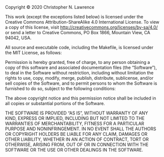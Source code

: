 Copyright © 2020 Christopher N. Lawrence

This work (except the exceptions listed below) is licensed under the Creative Commons Attribution-ShareAlike 4.0 International License.
To view a copy of this license, visit http://creativecommons.org/licenses/by-sa/4.0/
or send a letter to Creative Commons, PO Box 1866, Mountain View, CA 94042, USA.

All source and executable code, including the Makefile, is licensed under the MIT License, as follows:

Permission is hereby granted, free of charge, to any person
obtaining a copy of this software and associated documentation
files (the “Software”), to deal in the Software without
restriction, including without limitation the rights to use,
copy, modify, merge, publish, distribute, sublicense, and/or sell
copies of the Software, and to permit persons to whom the
Software is furnished to do so, subject to the following
conditions:

The above copyright notice and this permission notice shall be
included in all copies or substantial portions of the Software.

THE SOFTWARE IS PROVIDED “AS IS”, WITHOUT WARRANTY OF ANY KIND,
EXPRESS OR IMPLIED, INCLUDING BUT NOT LIMITED TO THE WARRANTIES
OF MERCHANTABILITY, FITNESS FOR A PARTICULAR PURPOSE AND
NONINFRINGEMENT. IN NO EVENT SHALL THE AUTHORS OR COPYRIGHT
HOLDERS BE LIABLE FOR ANY CLAIM, DAMAGES OR OTHER LIABILITY,
WHETHER IN AN ACTION OF CONTRACT, TORT OR OTHERWISE, ARISING
FROM, OUT OF OR IN CONNECTION WITH THE SOFTWARE OR THE USE OR
OTHER DEALINGS IN THE SOFTWARE.

